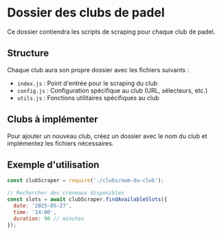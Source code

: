 # Dossier des clubs de padel

Ce dossier contiendra les scripts de scraping pour chaque club de padel.

## Structure

Chaque club aura son propre dossier avec les fichiers suivants :
- `index.js` : Point d'entrée pour le scraping du club
- `config.js` : Configuration spécifique au club (URL, sélecteurs, etc.)
- `utils.js` : Fonctions utilitaires spécifiques au club

## Clubs à implémenter

Pour ajouter un nouveau club, créez un dossier avec le nom du club et implémentez les fichiers nécessaires.

## Exemple d'utilisation

```javascript
const clubScraper = require('./clubs/nom-du-club');

// Rechercher des créneaux disponibles
const slots = await clubScraper.findAvailableSlots({
  date: '2025-05-27',
  time: '14:00',
  duration: 90 // minutes
});
```
